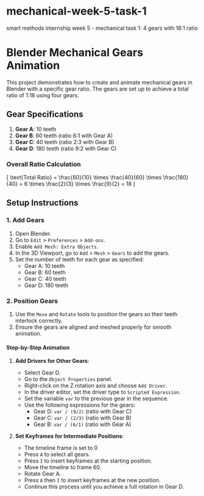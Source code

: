 # mechanical-week-5-task-1

smart methods internship week 5 - mechanical task 1: 4 gears with 18:1 ratio 

# Blender Mechanical Gears Animation

This project demonstrates how to create and animate mechanical gears in Blender with a specific gear ratio. The gears are set up to achieve a total ratio of 1:18 using four gears.

## Gear Specifications

1. **Gear A**: 10 teeth
2. **Gear B**: 60 teeth (ratio 6:1 with Gear A)
3. **Gear C**: 40 teeth (ratio 2:3 with Gear B)
4. **Gear D**: 180 teeth (ratio 9:2 with Gear C)

### Overall Ratio Calculation

\[ 
\text{Total Ratio} = \frac{60}{10} \times \frac{40}{60} \times \frac{180}{40} = 6 \times \frac{2}{3} \times \frac{9}{2} = 18 
\]

## Setup Instructions

### 1. Add Gears

1. Open Blender.
2. Go to `Edit` > `Preferences` > `Add-ons`.
3. Enable `Add Mesh: Extra Objects`.
4. In the 3D Viewport, go to `Add` > `Mesh` > `Gears` to add the gears.
5. Set the number of teeth for each gear as specified:
   - Gear A: 10 teeth
   - Gear B: 60 teeth
   - Gear C: 40 teeth
   - Gear D: 180 teeth

### 2. Position Gears

1. Use the `Move` and `Rotate` tools to position the gears so their teeth interlock correctly.
2. Ensure the gears are aligned and meshed properly for smooth animation.
   
#### Step-by-Step Animation

1. **Add Drivers for Other Gears**:
   - Select Gear D.
   - Go to the `Object Properties` panel.
   - Right-click on the Z rotation axis and choose `Add Driver`.
   - In the driver editor, set the driver type to `Scripted Expression`.
   - Set the variable `var` to the previous gear in the sequence.
   - Use the following expressions for the gears:
     - Gear D: `var / (9/2)` (ratio with Gear C)
     - Gear C: `var / (2/3)` (ratio with Gear B)
     - Gear B: `var / (6/1)` (ratio with Gear A)
    
2. **Set Keyframes for Intermediate Positions**:
   - The timeline frame is set to 0
   - Press `A` to select all gears.
   - Press `I` to insert keyframes at the starting position.
   - Move the timeline to frame 60.
   - Rotate Gear A.
   - Press `A` then `I` to insert keyframes at the new position.
   - Continue this process until you achieve a full rotation in Gear D.
